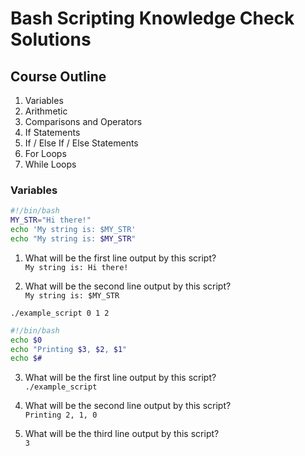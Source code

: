 # Bash Scripting Knowledge Check Solutions

## Course Outline
1. Variables
0. Arithmetic
0. Comparisons and Operators
0. If Statements
0. If / Else If / Else Statements
0. For Loops
0. While Loops

### Variables

```bash
#!/bin/bash
MY_STR="Hi there!"
echo 'My string is: $MY_STR'
echo "My string is: $MY_STR"
```
1. What will be the first line output by this script?  
  ```My string is: Hi there!```

0. What will be the second line output by this script?  
  ```My string is: $MY_STR```

```./example_script 0 1 2```
```bash
#!/bin/bash
echo $0
echo "Printing $3, $2, $1"
echo $#
```
3. What will be the first line output by this script?  
  ```./example_script```

0. What will be the second line output by this script?  
  ```Printing 2, 1, 0```
0. What will be the third line output by this script?  
  ```3```
